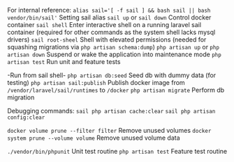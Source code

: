 For internal reference:
`alias sail='[ -f sail ] && bash sail || bash vendor/bin/sail'` Setting sail alias 
`sail up` or `sail down` Control docker container
`sail shell` Enter interactive shell on a running laravel sail container (required for other commands as the system shell lacks mysql drivers)
`sail root-sheel` Shell with elevated permissions (needed for squashing migrations via `php artisan schema:dump`)
`php artisan up` or `php artisan down` Suspend or wake the application into maintenance mode
`php artisan test` Run unit and feature tests

-Run from sail shell-
`php artisan db:seed` Seed db with dummy data (for testing)
`php artisan sail:publish` Publish docker image from `/vendor/laravel/sail/runtimes` to `/docker`
`php artisan migrate` Perform db migration

Debugging commands:
`sail php artisan cache:clear`
`sail php artisan config:clear`

`docker volume prune --filter filter` Remove unused volumes
`docker system prune --volume volume` Remove unused volume data

`./vendor/bin/phpunit` Unit test routine
`php artisan test` Feature test routine